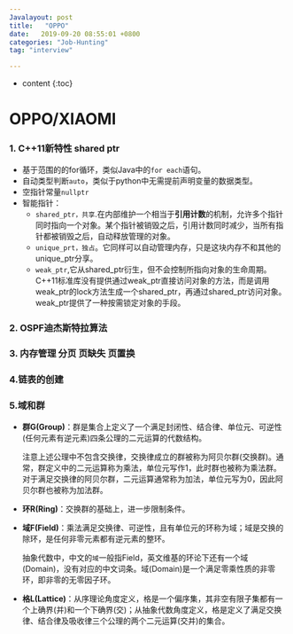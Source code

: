 ```yaml
---
Javalayout: post
title:   "OPPO"
date:   2019-09-20 08:55:01 +0800
categories: "Job-Hunting"
tag: "interview"

---
```


* content
{:toc}




# OPPO/XIAOMI

### 1. C++11新特性 shared ptr

* 基于范围的的for循环，类似Java中的`for each`语句。
* 自动类型判断`auto`，类似于python中无需提前声明变量的数据类型。
* 空指针常量`nullptr`
* 智能指针：
  * `shared_ptr，共享`.在内部维护一个相当于**引用计数**的机制，允许多个指针同时指向一个对象。某个指针被销毁之后，引用计数同时减少，当所有指针都被销毁之后，自动释放管理的对象。
  * `unique_prt，独占`。它同样可以自动管理内存，只是这块内存不和其他的unique_ptr分享。
  * `weak_ptr`,它从shared_ptr衍生，但不会控制所指向对象的生命周期。C++11标准库没有提供通过weak_ptr直接访问对象的方法，而是调用weak_ptr的lock方法生成一个shared_ptr，再通过shared_ptr访问对象。weak_ptr提供了一种按需锁定对象的手段。

### 2. OSPF迪杰斯特拉算法



### 3. 内存管理 分页 页缺失 页置换



### 4.链表的创建



### 5.域和群

* **群G(Group)**：群是集合上定义了一个满足封闭性、结合律、单位元、可逆性(任何元素有逆元素)四条公理的二元运算的代数结构。

  注意上述公理中不包含交换律，交换律成立的群被称为阿贝尔群(交换群)。通常，群定义中的二元运算称为乘法，单位元写作1，此时群也被称为乘法群。对于满足交换律的阿贝尔群，二元运算通常称为加法，单位元写为0，因此阿贝尔群也被称为加法群。

  

* **环R(Ring)**：交换群的基础上，进一步限制条件。

  

* **域F(Field)**：乘法满足交换律、可逆性，且有单位元的环称为域；域是交换的除环，是任何非零元素都有逆元素的整环。

  抽象代数中，中文的`域`一般指Field，英文维基的环论下还有一个域(Domain)，没有对应的中文词条。域(Domain)是一个满足零乘性质的非零环，即非零的无零因子环。

* **格L(Lattice)**：从序理论角度定义，格是一个偏序集，其非空有限子集都有一个上确界(并)和一个下确界(交)；从抽象代数角度定义，格是定义了满足交换律、结合律及吸收律三个公理的两个二元运算(交并)的集合。